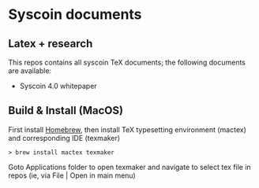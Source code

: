 # Syscoin documents
## Latex + research


This repos contains all syscoin TeX documents; the following documents are available:
- Syscoin 4.0 whitepaper


## Build & Install (MacOS)

First install [Homebrew](https://brew.sh), then install TeX typesetting environment (mactex) and corresponding IDE (texmaker)

```
> brew install mactex texmaker
```

Goto Applications folder to open texmaker and navigate to select tex file in repos (ie, via File | Open in main menu)

